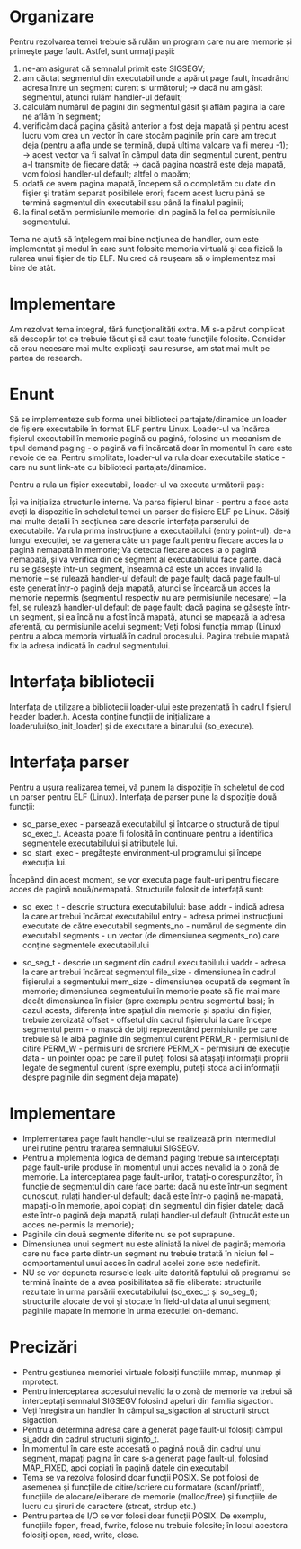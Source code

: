 # Organizare

Pentru rezolvarea temei trebuie să rulăm un program care nu are memorie și primeşte page fault. Astfel, sunt urmați pașii:
1. ne-am asigurat că semnalul primit este SIGSEGV;
2. am căutat segmentul din executabil unde a apărut page fault, încadrând adresa între un segment curent si următorul;
    -> dacă nu am găsit segmentul, atunci rulăm handler-ul default;
3. calculăm numărul de pagini din segmentul găsit şi aflăm pagina la care ne aflăm în segment;
4. verificăm dacă pagina găsită anterior a fost deja mapată şi pentru acest lucru vom crea un vector în care stocăm paginile prin care am trecut deja (pentru a afla unde se termină, după ultima valoare va fi mereu -1);
    -> acest vector va fi salvat în câmpul data din segmentul curent, pentru a-l transmite de fiecare dată;
    -> dacă pagina noastră este deja mapată, vom folosi handler-ul default; altfel o mapăm;
5. odată ce avem pagina mapată, începem să o completăm cu date din fişier şi tratăm separat posibilele erori; facem acest lucru până se termină segmentul din executabil sau până la finalul paginii;
6. la final setăm permisiunile memoriei din pagină la fel ca permisiunile segmentului.

Tema ne ajută să înţelegem mai bine noţiunea de handler, cum este implementat şi modul în care sunt folosite memoria virtuală şi cea fizică la rularea unui fişier de tip ELF. Nu cred că reuşeam să o implementez mai bine de atât.

# Implementare

Am rezolvat tema integral, fără funcţionalităţi extra. Mi s-a părut complicat să descopăr tot ce trebuie făcut şi să caut toate funcţiile folosite. Consider că erau necesare mai multe explicaţii sau resurse, am stat mai mult pe partea de research.

# Enunt

Să se implementeze sub forma unei biblioteci partajate/dinamice un loader de fișiere executabile în format ELF pentru Linux. Loader-ul va încărca fișierul executabil în memorie pagină cu pagină, folosind un mecanism de tipul demand paging - o pagină va fi încărcată doar în momentul în care este nevoie de ea. Pentru simplitate, loader-ul va rula doar executabile statice - care nu sunt link-ate cu biblioteci partajate/dinamice.

Pentru a rula un fișier executabil, loader-ul va executa următorii pași:

Își va inițializa structurile interne.
Va parsa fișierul binar - pentru a face asta aveți la dispozitie în scheletul temei un parser de fișiere ELF pe Linux. Găsiți mai multe detalii în secțiunea care descrie interfața parserului de executabile.
Va rula prima instrucțiune a executabilului (entry point-ul).
de-a lungul execuției, se va genera câte un page fault pentru fiecare acces la o pagină nemapată în memorie;
Va detecta fiecare acces la o pagină nemapată, și va verifica din ce segment al executabilului face parte.
dacă nu se găsește într-un segment, înseamnă că este un acces invalid la memorie – se rulează handler-ul default de page fault;
dacă page fault-ul este generat într-o pagină deja mapată, atunci se încearcă un acces la memorie nepermis (segmentul respectiv nu are permisiunile necesare) – la fel, se rulează handler-ul default de page fault;
dacă pagina se găsește într-un segment, și ea încă nu a fost încă mapată, atunci se mapează la adresa aferentă, cu permisiunile acelui segment;
Veți folosi funcția mmap (Linux) pentru a aloca memoria virtuală în cadrul procesului.
Pagina trebuie mapată fix la adresa indicată în cadrul segmentului.

# Interfața bibliotecii

Interfața de utilizare a bibliotecii loader-ului este prezentată în cadrul fișierul header loader.h. Acesta conține funcții de inițializare a loaderului(so_init_loader) și de executare a binarului (so_execute).

# Interfața parser

Pentru a ușura realizarea temei, vă punem la dispoziție în scheletul de cod un parser pentru ELF (Linux).
Interfața de parser pune la dispoziție două funcții:

- so_parse_exec - parsează executabilul și întoarce o structură de tipul so_exec_t. Aceasta poate fi folosită în continuare pentru a identifica segmentele executabilului și atributele lui.
- so_start_exec - pregătește environment-ul programului și începe execuția lui.

Începând din acest moment, se vor executa page fault-uri pentru fiecare acces de pagină nouă/nemapată.
Structurile folosit de interfață sunt:

- so_exec_t - descrie structura executabilului:
base_addr - indică adresa la care ar trebui încărcat executabilul
entry - adresa primei instrucțiuni executate de către executabil
segments_no - numărul de segmente din executabil
segments - un vector (de dimensiunea segments_no) care conține segmentele executabilului

- so_seg_t - descrie un segment din cadrul executabilului
vaddr - adresa la care ar trebui încărcat segmentul
file_size - dimensiunea în cadrul fișierului a segmentului
mem_size - dimensiunea ocupată de segment în memorie; dimensiunea segmentului în memorie poate să fie mai mare decât dimensiunea în fișier (spre exemplu pentru segmentul bss); în cazul acesta, diferența între spațiul din memorie și spațiul din fișier, trebuie zeroizată
offset - offsetul din cadrul fișierului la care începe segmentul
perm - o mască de biți reprezentând permisiunile pe care trebuie să le aibă paginile din segmentul curent
    PERM_R - permisiuni de citire
    PERM_W - permisiuni de srcriere
    PERM_X - permisiuni de execuție
data - un pointer opac pe care îl puteți folosi să atașați informații proprii legate de segmentul curent (spre exemplu, puteți stoca aici informații despre paginile din segment deja mapate)

# Implementare

- Implementarea page fault handler-ului se realizează prin intermediul unei rutine pentru tratarea semnalului SIGSEGV.
- Pentru a implementa logica de demand paging trebuie să interceptați page fault-urile produse în momentul unui acces nevalid la o zonă de memorie. La interceptarea page fault-urilor, tratați-o corespunzător, în funcție de segmentul din care face parte:
    dacă nu este într-un segment cunoscut, rulați handler-ul default;
    dacă este într-o pagină ne-mapată, mapați-o în memorie, apoi copiați din segmentul din fișier datele;
    dacă este într-o pagină deja mapată, rulați handler-ul default (întrucât este un acces ne-permis la memorie);
- Paginile din două segmente diferite nu se pot suprapune.
- Dimensiunea unui segment nu este aliniată la nivel de pagină; memoria care nu face parte dintr-un segment nu trebuie tratată în niciun fel – comportamentul unui acces în cadrul acelei zone este nedefinit.
- NU se vor depuncta resursele leak-uite datorită faptului că programul se termină înainte de a avea posibilitatea să fie eliberate:
    structurile rezultate în urma parsării executabilului (so_exec_t și so_seg_t);
    structurile alocate de voi și stocate în field-ul data al unui segment;
    paginile mapate în memorie în urma execuției on-demand.

# Precizări

- Pentru gestiunea memoriei virtuale folosiți funcțiile mmap, munmap și mprotect.
- Pentru interceptarea accesului nevalid la o zonă de memorie va trebui să interceptați semnalul SIGSEGV folosind apeluri din familia sigaction.
- Veți înregistra un handler în câmpul sa_sigaction al structurii struct sigaction.
- Pentru a determina adresa care a generat page fault-ul folosiți câmpul si_addr din cadrul structurii siginfo_t.
- În momentul în care este accesată o pagină nouă din cadrul unui segment, mapați pagina în care s-a generat page fault-ul, folosind MAP_FIXED, apoi copiați în pagină datele din executabil
- Tema se va rezolva folosind doar funcții POSIX. Se pot folosi de asemenea și funcțiile de citire/scriere cu formatare (scanf/printf), funcțiile de alocare/eliberare de memorie (malloc/free) și funcțiile de lucru cu șiruri de caractere (strcat, strdup etc.)
- Pentru partea de I/O se vor folosi doar funcții POSIX. De exemplu, funcțiile fopen, fread, fwrite, fclose nu trebuie folosite; în locul acestora folosiți open, read, write, close.
